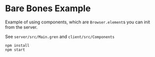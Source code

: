 # Bare Bones Example

Example of using components, which are `Browser.element`s you can init from the server.

See `server/src/Main.gren` and `client/src/Components`

```
npm install
npm start
```
